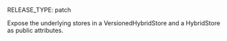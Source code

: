 RELEASE_TYPE: patch

Expose the underlying stores in a VersionedHybridStore and a HybridStore as public attributes.